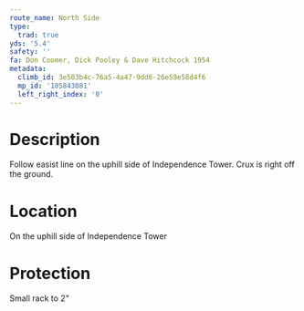 ```yaml
---
route_name: North Side
type:
  trad: true
yds: '5.4'
safety: ''
fa: Don Coomer, Dick Pooley & Dave Hitchcock 1954
metadata:
  climb_id: 3e503b4c-76a5-4a47-9dd6-26e59e58d4f6
  mp_id: '105843081'
  left_right_index: '0'
---
```

# Description
Follow easist line on the uphill side of Independence Tower. Crux is right off the ground.

# Location
On the uphill side of Independence Tower

# Protection
Small rack to 2"

